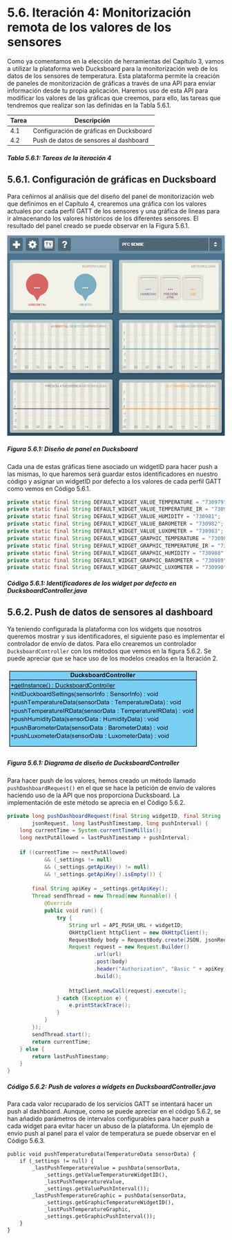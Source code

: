 # 5.6. Iteración 4: Monitorización remota de los valores de los sensores

Como ya comentamos en la elección de herramientas del Capítulo 3, vamos a utilizar la plataforma web Ducksboard para la monitorización web de los datos de los sensores de temperatura. Esta plataforma permite la creación de paneles de monitorización de gráficas a través de una API para enviar información desde tu propia aplicación. Haremos uso de esta API para modificar los valores de las gráficas que creemos, para ello, las tareas que tendremos que realizar son las definidas en la Tabla 5.6.1.

| Tarea | Descripción |
| -- | -- |
| 4.1 | Configuración de gráficas en Ducksboard |
| 4.2 | Push de datos de sensores al dashboard |
##### *Tabla 5.6.1: Tareas de la iteración 4* 


## 5.6.1. Configuración de gráficas en Ducksboard

Para ceñirnos al análisis que del diseño del panel de monitorización web que definimos en el Capítulo 4, crearemos una gráfica con los valores actuales por cada perfil GATT de los sensores y una gráfica de lineas para ir almacenando los valores históricos de los diferentes sensores. El resultado del panel creado se puede observar en la Figura 5.6.1.

![](./imagenes/ducksboard_empty.jpg)
##### *Figura 5.6.1: Diseño de panel en Ducksboard*

Cada una de estas gráficas tiene asociado un widgetID para hacer push a las mismas, lo que haremos será guardar estos identificadores en nuestro código y asignar un widgetID por defecto a los valores de cada perfil GATT como vemos en Código 5.6.1.

```java
private static final String DEFAULT_WIDGET_VALUE_TEMPERATURE = "730979";
private static final String DEFAULT_WIDGET_VALUE_TEMPERATURE_IR = "730980";
private static final String DEFAULT_WIDGET_VALUE_HUMIDITY = "730981";
private static final String DEFAULT_WIDGET_VALUE_BAROMETER = "730982";
private static final String DEFAULT_WIDGET_VALUE_LUXOMETER = "730983";
private static final String DEFAULT_WIDGET_GRAPHIC_TEMPERATURE = "730985";
private static final String DEFAULT_WIDGET_GRAPHIC_TEMPERATURE_IR = "730986";
private static final String DEFAULT_WIDGET_GRAPHIC_HUMIDITY = "730988";
private static final String DEFAULT_WIDGET_GRAPHIC_BAROMETER = "730989";
private static final String DEFAULT_WIDGET_GRAPHIC_LUXOMETER = "730990";
```
##### *Código 5.6.1: Identificadores de los widget por defecto en DucksboardController.java*


## 5.6.2. Push de datos de sensores al dashboard

Ya teniendo configurada la plataforma con los widgets que nosotros queremos mostrar y sus identificadores, el siguiente paso es implementar el controlador de envío de datos. Para ello crearemos un controlador ```DucksboardController``` con los métodos que vemos en la figura 5.6.2. Se puede apreciar que se hace uso de los modelos creados en la Iteración 2.

![](./imagenes/diagrama_ducksboard_controller.jpg)
##### *Figura 5.6.1: Diagrama de diseño de DucksboardController*

Para hacer push de los valores, hemos creado un método llamado ```pushDashboardRequest()``` en el que se hace la petición de envío de valores haciendo uso de la API que nos proporciona Ducksboard. La implementación de este método se aprecia en el Código 5.6.2. 

```java
private long pushDashboardRequest(final String widgetID, final String 
        jsonRequest, long lastPushTimestamp, long pushInterval) {
    long currentTime = System.currentTimeMillis();
    long nextPutAllowed = lastPushTimestamp + pushInterval;

    if ((currentTime >= nextPutAllowed) 
            && (_settings != null) 
            && (_settings.getApiKey() != null) 
            && !_settings.getApiKey().isEmpty()) {
            
        final String apiKey = _settings.getApiKey();
        Thread sendThread = new Thread(new Runnable() {
            @Override
            public void run() {
                try {
                    String url = API_PUSH_URL + widgetID;
                    OkHttpClient httpClient = new OkHttpClient();
                    RequestBody body = RequestBody.create(JSON, jsonRequest);
                    Request request = new Request.Builder()
                            .url(url)
                            .post(body)
                            .header("Authorization", "Basic " + apiKey)
                            .build();

                    httpClient.newCall(request).execute();
                } catch (Exception e) {
                    e.printStackTrace();
                }
            }
        });
        sendThread.start();
        return currentTime;
    } else {
        return lastPushTimestamp;
    }
}
```
##### *Código 5.6.2: Push de valores a widgets en DucksboardController.java*


Para cada valor recuparado de los servicios GATT se intentará hacer un push al dashboard. Aunque, como se puede apreciar en el código 5.6.2, se han añadido parámetros de intervalos configurables para hacer push a cada widget para evitar hacer un abuso de la plataforma. Un ejemplo de envío push al panel para el valor de temperatura se puede observar en el Código 5.6.3.


    public void pushTemperatureData(TemperatureData sensorData) {
        if (_settings != null) {
            _lastPushTemperatureValue = pushData(sensorData, 
                _settings.getValueTemperatureWidgetID(), 
                _lastPushTemperatureValue, 
                _settings.getValuePushInterval());
            _lastPushTemperatureGraphic = pushData(sensorData,
                _settings.getGraphicTemperatureWidgetID(), 
                _lastPushTemperatureGraphic, 
                _settings.getGraphicPushInterval());
        }
    }
